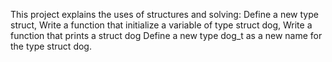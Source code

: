 This project explains the uses of structures and solving:
Define a new type struct, Write a function that initialize a variable of type struct dog, Write a function that prints a struct dog
Define a new type dog_t as a new name for the type struct dog.
